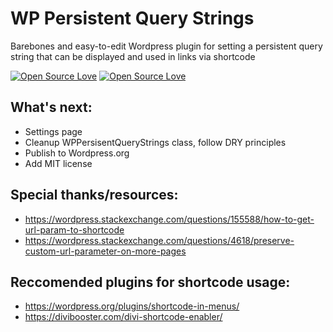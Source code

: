 # WP Persistent Query Strings

Barebones and easy-to-edit Wordpress plugin for setting a persistent query string that can be displayed and used in links via shortcode

[![Open Source Love](https://badges.frapsoft.com/os/v1/open-source.svg?v=102)](https://github.com/ellerbrock/open-source-badge/)
[![Open Source Love](https://badges.frapsoft.com/os/mit/mit.svg?v=102)](https://github.com/ellerbrock/open-source-badge/)

## What's next:

- Settings page
- Cleanup WPPersisentQueryStrings class, follow DRY principles
- Publish to Wordpress.org
- Add MIT license

## Special thanks/resources:

- https://wordpress.stackexchange.com/questions/155588/how-to-get-url-param-to-shortcode
- https://wordpress.stackexchange.com/questions/4618/preserve-custom-url-parameter-on-more-pages

## Reccomended plugins for shortcode usage:

- https://wordpress.org/plugins/shortcode-in-menus/
- https://divibooster.com/divi-shortcode-enabler/
